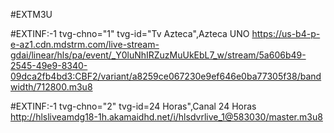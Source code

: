 #EXTM3U

#EXTINF:-1 tvg-chno="1" tvg-id="Tv Azteca",Azteca UNO
https://us-b4-p-e-az1.cdn.mdstrm.com/live-stream-gdai/linear/hls/pa/event/_Y0luNhIRZuzMuUkEbL7_w/stream/5a606b49-2545-49e9-8340-09dca2fb4bd3:CBF2/variant/a8259ce067230e9ef646e0ba77305f38/bandwidth/712800.m3u8

#EXTINF:-1 tvg-chno="2" tvg-id=24 Horas",Canal 24 Horas
http://hlsliveamdg18-1h.akamaidhd.net/i/hlsdvrlive_1@583030/master.m3u8
